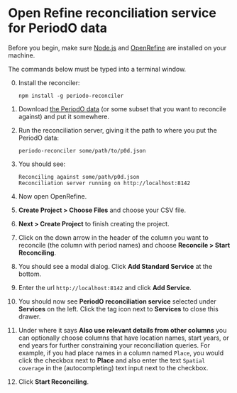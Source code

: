 # Open Refine reconciliation service for PeriodO data

Before you begin, make sure [Node.js](https://nodejs.org) and [OpenRefine](http://openrefine.org/) are installed on your machine.

The commands below must be typed into a terminal window.

0. Install the reconciler:

    ```
    npm install -g periodo-reconciler
    ```

0. Download [the PeriodO data](http://n2t.net/ark:/99152/p0d.json) (or some subset that you want to reconcile against) and put it somewhere.

0. Run the reconciliation server, giving it the path to where you put the PeriodO data:

    ```
    periodo-reconciler some/path/to/p0d.json
    ```

0. You should see:

    ```
    Reconciling against some/path/p0d.json
    Reconciliation server running on http://localhost:8142
    ```

0. Now open OpenRefine.

0. **Create Project > Choose Files** and choose your CSV file.

0. **Next > Create Project** to finish creating the project.

0. Click on the down arrow in the header of the column you want to reconcile (the column with period names) and choose **Reconcile > Start Reconciling**.

0. You should see a modal dialog. Click **Add Standard Service** at the bottom.

0. Enter the url `http://localhost:8142` and click **Add Service**.

0. You should now see **PeriodO reconciliation service** selected under **Services** on the left. Click the tag icon next to **Services** to close this drawer.

0. Under where it says **Also use relevant details from other columns** you can optionally choose columns that have location names, start years, or end years for further constraining your reconciliation queries. For example, if you had place names in a column named `Place`, you would click the checkbox next to **Place** and also enter the text `Spatial coverage` in the (autocompleting) text input next to the checkbox.

0. Click **Start Reconciling**.
